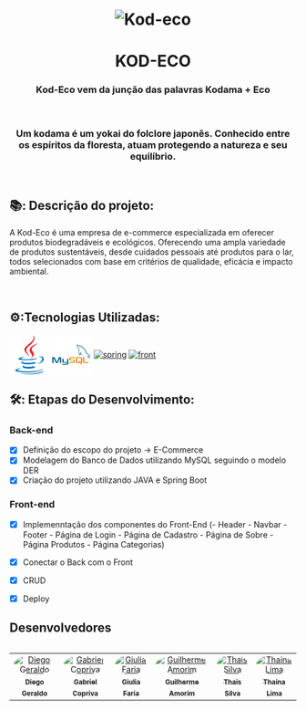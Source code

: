 

<h1 align="center"> </h1>

<h1 align="center"><img src="https://i.postimg.cc/xT2FVtGK/logo-s-fundo.png" alt="Kod-eco" width="200" heigth= "200"></h1>
<h1 align="center">KOD-ECO</h1> 
<h3 align="center">Kod-Eco vem da junção das  palavras Kodama + Eco</h3><br>
<h3 align="center">Um kodama é um yokai do folclore japonês. Conhecido entre os espíritos da floresta,  atuam protegendo a natureza e seu equilíbrio.</h3><br>

## 📚: Descrição do projeto:
<p style="text=align: justify;"> A Kod-Eco é uma empresa de e-commerce especializada em oferecer produtos biodegradáveis e ecológicos. 
Oferecendo uma ampla variedade de produtos sustentáveis, desde cuidados pessoais até produtos para o lar, todos selecionados com base em critérios de qualidade, eficácia e impacto ambiental.</p><br>
<table>
  <tr>
<h2 align="left">⚙️:Tecnologias Utilizadas:</h2>
<div style="display: inline_block; padding-right:100">
<a href="https://www.java.com/" target="_blank" title="Java"><img align="center" src="https://raw.githubusercontent.com/devicons/devicon/master/icons/java/java-original.svg" alt="java" width="70" height="70"/></a> 
<a href="https://www.mysql.com/" target="_blank" title="MySQL"><img align="center" src="https://raw.githubusercontent.com/devicons/devicon/master/icons/mysql/mysql-original-wordmark.svg" alt="mysql" width="70" height="70"/></a>
<a href="https://spring.io/" target="_blank" title="SpringBoot"><img align="center" src="https://www.vectorlogo.zone/logos/springio/springio-icon.svg" alt="spring" width="50" height="50"/></a>
<a href="(https://www.javascript.com/" target="_blank" title="HTMLCSSJS"><img align="center" src="https://www.freepnglogos.com/uploads/javascript/logo-html-5-css-javascript-source-code-for-the-taking-23.png" alt="front" width="70" height="70"/></a>  

</div>
   

## 🛠️: Etapas do Desenvolvimento:
   ### Back-end
- [x] Definição do escopo do projeto -> E-Commerce
- [x] Modelagem do Banco de Dados utilizando MySQL seguindo o modelo DER
- [x] Criação do projeto utilizando JAVA e Spring Boot
  
### Front-end
   
- [x] Implemenntação dos componentes do Front-End (- Header - Navbar 
                                           - Footer
                                           - Página de Login
                                           - Página de Cadastro
                                           - Página de Sobre
                                           - Página Produtos
                                           - Página Categorias)
    
- [x] Conectar o Back com o Front 
- [x]  CRUD
- [x] Deploy
    

  
## Desenvolvedores

<table>
  <tr>
    <td align="center"><a href="https://github.com/Diegorossato"><img style="border-radius: 50%;" src="https://avatars.githubusercontent.com/u/90459725?v=4" width="100px;" alt="Diego Geraldo"/><br /><sub><b>Diego Geraldo </b></sub></a><br/></td>
    <td align="center"><a href="https://github.com/GabCopriva"><img style="border-radius: 50%;" src="https://avatars.githubusercontent.com/u/123947411?v=4" width="100px;" alt="Gabriel Copriva"/><br /><sub><b>Gabriel Copriva </b></sub></a><br/></td> 
    <td align="center"><a href="https://github.com/giufaria"><img style="border-radius: 50%;" src="https://avatars.githubusercontent.com/u/114711760?v=4" width="100px;" alt="Giulia Faria"/><br /><sub><b>Giulia Faria</b></sub></a><br/></td> 
    <td align="center"><a href="https://github.com/AmorimGuilherme"><img style="border-radius: 50%;" src="https://avatars.githubusercontent.com/u/81315608?v=4" width="100px;" alt="Guilherme Amorim"/><br /><sub><b> Guilherme Amorim</b></sub></a><br/></td> 
     <td align="center"><a href="https://github.com/paradiseinlost"><img style="border-radius: 50%;" src="https://avatars.githubusercontent.com/u/123837757?v=4" width="100px;" alt="Thais Silva"/><br /><sub><b>Thais Silva</b></sub></a><br/></td> 
    <td align="center"><a href="https://github.com/thainasilvalima"><img style="border-radius: 50%;" src="https://avatars.githubusercontent.com/u/113548478?v=4" width="100px;" alt="Thaina Lima"/><br /><sub><b>Thaina Lima</b></sub></a><br/></td> 
